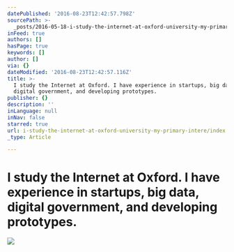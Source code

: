 ```yaml
---
datePublished: '2016-08-23T12:42:57.798Z'
sourcePath: >-
  _posts/2016-05-18-i-study-the-internet-at-oxford-university-my-primary-intere.md
inFeed: true
authors: []
hasPage: true
keywords: []
author: []
via: {}
dateModified: '2016-08-23T12:42:57.116Z'
title: >-
  I study the Internet at Oxford. I have experience in startups, big data,
  digital government, and developing prototypes.
publisher: {}
description: ''
inLanguage: null
inNav: false
starred: true
url: i-study-the-internet-at-oxford-university-my-primary-intere/index.html
_type: Article

---
```

# I study the Internet at Oxford. I have experience in startups, big data, digital government, and developing prototypes.
![](https://the-grid-user-content.s3-us-west-2.amazonaws.com/55145b8c-272c-436a-b171-ef0b35c78816.jpg)